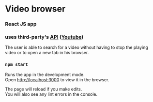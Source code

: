 # Video browser

### React JS app

### uses third-party's [API](https://developers.google.com/youtube/v3) ([Youtube](https://www.youtube.com/))  

The user is able to search for a video without having to stop the playing video or to open a new tab in his browser.

### `npm start`

Runs the app in the development mode.\
Open [http://localhost:3000](http://localhost:3000) to view it in the browser.

The page will reload if you make edits.\
You will also see any lint errors in the console.
